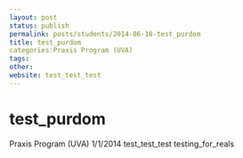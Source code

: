 ```yaml
---
layout: post
status: publish
permalink: posts/students/2014-06-18-test_purdom
title: test_purdom
categories:Praxis Program (UVA)
tags:   
other: 
website: test_test_test
---
```

# test_purdom

  Praxis Program (UVA)
  1/1/2014
  test_test_test
  testing_for_reals

  
